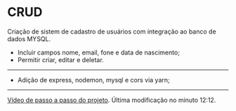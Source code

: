 # CRUD 
Criação de sistem de cadastro de usuários com integração ao banco de dados MYSQL.

- Incluir campos nome, email, fone e data de nascimento;
- Permitir criar, editar e deletar.

_____

- Adição de express, nodemon, mysql e cors via yarn;

___

[Vídeo de passo a passo do projeto](https://www.youtube.com/watch?v=voXTVTW73E8).
Última modificação no minuto 12:12.